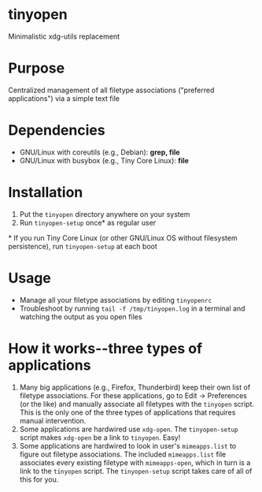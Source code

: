 # tinyopen
Minimalistic xdg-utils replacement

# Purpose
Centralized management of all filetype associations ("preferred applications") via a simple text file

# Dependencies
- GNU/Linux with coreutils (e.g., Debian): **grep, file**
- GNU/Linux with busybox (e.g., Tiny Core Linux): **file**

# Installation
1. Put the `tinyopen` directory anywhere on your system
2. Run `tinyopen-setup` once* as regular user 

\* If you run Tiny Core Linux (or other GNU/Linux OS without filesystem persistence), run `tinyopen-setup` at each boot

# Usage
- Manage all your filetype associations by editing `tinyopenrc`
- Troubleshoot by running `tail -f /tmp/tinyopen.log` in a terminal and watching the output as you open files

# How it works--three types of applications
1. Many big applications (e.g., Firefox, Thunderbird) keep their own list of filetype associations. For these applications, go to Edit -> Preferences (or the like) and manually associate all filetypes with the `tinyopen` script. This is the only one of the three types of applications that requires manual intervention.
2. Some applications are hardwired use `xdg-open`. The `tinyopen-setup` script makes `xdg-open` be a link to `tinyopen`. Easy!
3. Some applications are hardwired to look in user's `mimeapps.list` to figure out filetype associations. The included `mimeapps.list` file associates every existing filetype with `mimeapps-open`, which in turn is a link to the `tinyopen` script. The `tinyopen-setup` script takes care of all of this for you.
